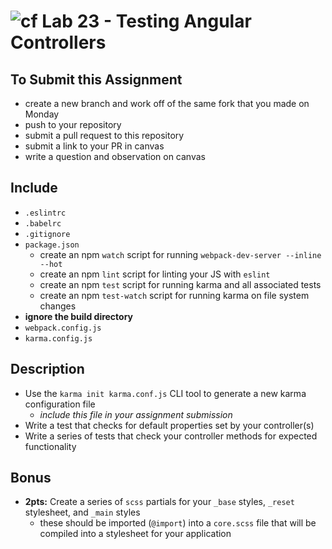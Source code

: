 ![cf](https://i.imgur.com/7v5ASc8.png) Lab 23 - Testing Angular Controllers
======

## To Submit this Assignment
  * create a new branch and work off of the same fork that you made on Monday
  * push to your repository
  * submit a pull request to this repository
  * submit a link to your PR in canvas
  * write a question and observation on canvas

## Include
  * `.eslintrc`
  * `.babelrc`
  * `.gitignore`
  * `package.json`
    * create an npm `watch` script for running `webpack-dev-server --inline --hot`
    * create an npm `lint` script for linting your JS with `eslint`
    * create an npm `test` script for running karma and all associated tests
    * create an npm `test-watch` script for running karma on file system changes
  * **ignore the build directory**
  * `webpack.config.js`
  * `karma.config.js`

## Description
  * Use the `karma init karma.conf.js` CLI tool to generate a new karma configuration file
    * *include this file in your assignment submission*
  * Write a test that checks for default properties set by your controller(s)
  * Write a series of tests that check your controller methods for expected functionality

## Bonus
  * **2pts:** Create a series of `scss` partials for your `_base` styles, `_reset` stylesheet, and `_main` styles
    * these should be imported (`@import`) into a `core.scss` file that will be compiled into a stylesheet for your application
